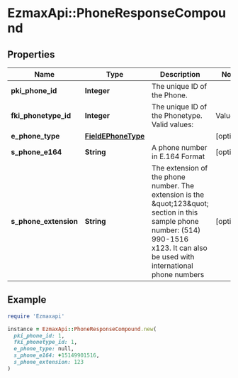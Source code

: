 # EzmaxApi::PhoneResponseCompound

## Properties

| Name | Type | Description | Notes |
| ---- | ---- | ----------- | ----- |
| **pki_phone_id** | **Integer** | The unique ID of the Phone. |  |
| **fki_phonetype_id** | **Integer** | The unique ID of the Phonetype.  Valid values:  |Value|Description| |-|-| |1|Office| |2|Home| |3|Mobile| |4|Fax| |5|Pager| |6|Toll Free| |  |
| **e_phone_type** | [**FieldEPhoneType**](FieldEPhoneType.md) |  | [optional] |
| **s_phone_e164** | **String** | A phone number in E.164 Format | [optional] |
| **s_phone_extension** | **String** | The extension of the phone number.  The extension is the \&quot;123\&quot; section in this sample phone number: (514) 990-1516 x123.  It can also be used with international phone numbers | [optional] |

## Example

```ruby
require 'Ezmaxapi'

instance = EzmaxApi::PhoneResponseCompound.new(
  pki_phone_id: 1,
  fki_phonetype_id: 1,
  e_phone_type: null,
  s_phone_e164: +15149901516,
  s_phone_extension: 123
)
```


